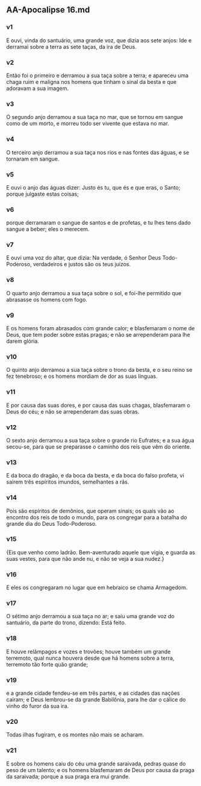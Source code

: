 ## AA-Apocalipse 16.md
### v1
 E ouvi, vinda do santuário, uma grande voz, que dizia aos sete anjos: Ide e derramai sobre a terra as sete taças, da ira de Deus.
### v2
 Então foi o primeiro e derramou a sua taça sobre a terra; e apareceu uma chaga ruim e maligna nos homens que tinham o sinal da besta e que adoravam a sua imagem.
### v3
 O segundo anjo derramou a sua taça no mar, que se tornou em sangue como de um morto, e morreu todo ser vivente que estava no mar.
### v4
 O terceiro anjo derramou a sua taça nos rios e nas fontes das águas, e se tornaram em sangue.
### v5
 E ouvi o anjo das águas dizer: Justo és tu, que és e que eras, o Santo; porque julgaste estas coisas;
### v6
 porque derramaram o sangue de santos e de profetas, e tu lhes tens dado sangue a beber; eles o merecem.
### v7
 E ouvi uma voz do altar, que dizia: Na verdade, ó Senhor Deus Todo-Poderoso, verdadeiros e justos são os teus juízos.
### v8
 O quarto anjo derramou a sua taça sobre o sol, e foi-lhe permitido que abrasasse os homens com fogo.
### v9
 E os homens foram abrasados com grande calor; e blasfemaram o nome de Deus, que tem poder sobre estas pragas; e não se arrependeram para lhe darem glória.
### v10
 O quinto anjo derramou a sua taça sobre o trono da besta, e o seu reino se fez tenebroso; e os homens mordiam de dor as suas línguas.
### v11
 E por causa das suas dores, e por causa das suas chagas, blasfemaram o Deus do céu; e não se arrependeram das suas obras.
### v12
 O sexto anjo derramou a sua taça sobre o grande rio Eufrates; e a sua água secou-se, para que se preparasse o caminho dos reis que vêm do oriente.
### v13
 E da boca do dragão, e da boca da besta, e da boca do falso profeta, vi saírem três espíritos imundos, semelhantes a rãs.
### v14
 Pois são espíritos de demônios, que operam sinais; os quais vão ao encontro dos reis de todo o mundo, para os congregar para a batalha do grande dia do Deus Todo-Poderoso.
### v15
 {Eis que venho como ladrão. Bem-aventurado aquele que vigia, e guarda as suas vestes, para que não ande nu, e não se veja a sua nudez.}
### v16
 E eles os congregaram no lugar que em hebraico se chama Armagedom.
### v17
 O sétimo anjo derramou a sua taça no ar; e saiu uma grande voz do santuário, da parte do trono, dizendo: Está feito.
### v18
 E houve relâmpagos e vozes e trovões; houve também um grande terremoto, qual nunca houvera desde que há homens sobre a terra, terremoto tão forte quão grande;
### v19
 e a grande cidade fendeu-se em três partes, e as cidades das nações caíram; e Deus lembrou-se da grande Babilônia, para lhe dar o cálice do vinho do furor da sua ira.
### v20
 Todas ilhas fugiram, e os montes não mais se acharam.
### v21
 E sobre os homens caiu do céu uma grande saraivada, pedras quase do peso de um talento; e os homens blasfemaram de Deus por causa da praga da saraivada; porque a sua praga era mui grande.
